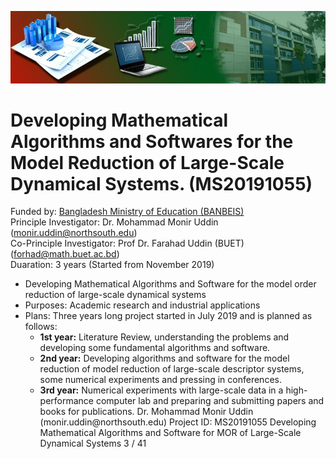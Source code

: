 ![Image 1](https://github.com/uddinmonir/BANBEIS_PROJECT/blob/main/pic/Banner_2-1-pmyoyhkz90l427foormznbvxuvr54ur77azh04cuc8.jpg)
# Developing Mathematical Algorithms and Softwares for the Model Reduction of Large-Scale Dynamical Systems. (MS20191055) 
Funded by: <a href="http://www.banbeis.gov.bd/">Bangladesh Ministry of Education (BANBEIS)</a> </br>
Principle Investigator: Dr. Mohammad Monir Uddin (monir.uddin@northsouth.edu)</br>
Co-Principle Investigator: Prof Dr. Farahad Uddin (BUET) (forhad@math.buet.ac.bd)</br>
Duaration: 3 years (Started from November 2019)</br>

<ul>
  <li>Developing Mathematical Algorithms and Software for the
model order reduction of large-scale dynamical systems</li>
  <li>Purposes: Academic research and industrial applications</li>
  <li>
    Plans: Three years long project started in July 2019 and is
planned as follows:
    <ul>
      <li><b>1st year:</b> Literature Review, understanding the problems
and developing some fundamental algorithms and software.</li>
      <li><b>2nd year:</b> Developing algorithms and software for the
model reduction of model reduction of large-scale descriptor
systems, some numerical experiments and pressing in
conferences.</li>
      <li><b>3rd year:</b> Numerical experiments with large-scale data in a
high-performance computer lab and preparing and
submitting papers and books for publications.
Dr. Mohammad Monir Uddin (monir.uddin@northsouth.edu) Project ID: MS20191055
Developing Mathematical Algorithms and Software for MOR of Large-Scale Dynamical Systems 3 / 41
</li>
    </ul>
  </li>
</ul>
